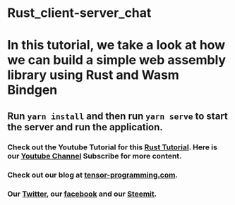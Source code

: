 # Rust_client-server_chat

# In this tutorial, we take a look at how we can build a simple web assembly library using Rust and Wasm Bindgen

## Run `yarn install` and then run `yarn serve` to start the server and run the application. 

### Check out the Youtube Tutorial for this [Rust Tutorial](https://youtu.be/yEiGVCF99tA).  Here is our [Youtube Channel](https://www.youtube.com/channel/UCYqCZOwHbnPwyjawKfE21wg) Subscribe for more content.

### Check out our blog at [tensor-programming.com](http://tensor-programming.com/).

### Our [Twitter](https://twitter.com/TensorProgram), our [facebook](https://www.facebook.com/Tensor-Programming-1197847143611799/) and our [Steemit](https://steemit.com/@tensor).
